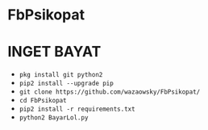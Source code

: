 # FbPsikopat

# INGET BAYAT
<ul>
<li><code>pkg install git python2</code></li>
<li><code>pip2 install --upgrade pip</code></li>
<li><code>git clone https://github.com/wazaowsky/FbPsikopat/</code></li>
<li><code>cd FbPsikopat</code></li>
<li><code>pip2 install -r requirements.txt</code></li>
<li><code>python2 BayarLol.py</code></li>
</ul>
<br />
